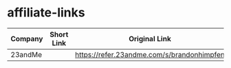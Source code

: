 # affiliate-links

Company | Short Link | Original Link
------------ | ------------- | -------------
23andMe|  | https://refer.23andme.com/s/brandonhimpfen
